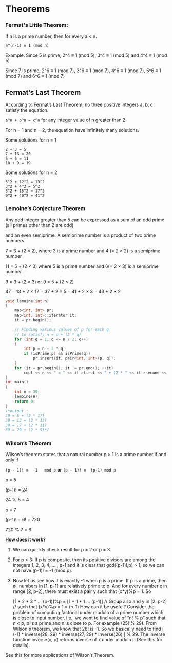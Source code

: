 # Theorems

### Fermat's Little Theorem:

If n is a prime number, then for every a < n.

`a^(n-1) ≡ 1 (mod n)` 
 

Example: Since 5 is prime, 2^4 ≡ 1 (mod 5), 3^4 ≡ 1 (mod 5) and 4^4 ≡ 1 (mod 5) 

Since 7 is prime, 2^6 ≡ 1 (mod 7), 3^6 ≡ 1 (mod 7), 4^6 ≡ 1 (mod 7), 5^6 ≡ 1 (mod 7) and 6^6 ≡ 1 (mod 7) 
         
         
## Fermat’s Last Theorem
 
According to Fermat’s Last Theorem, no three positive integers a, b, c satisfy the equation.
 
`a^n + b^n = c^n` for any integer value of n greater than 2.
 
For n = 1 and n = 2, the equation have infinitely many solutions.

Some solutions for n = 1 
 ```
 2 + 3 = 5
 7 + 13 = 20
 5 + 6 = 11
 10 + 9 = 19
```
Some solutions for n = 2 
```
5^2 + 12^2 = 13^2     
3^2 + 4^2 = 5^2    
8^2 + 15^2 = 17^2    
9^2 + 40^2 = 41^2 
```

### Lemoine’s Conjecture Theorem

Any odd integer greater than 5 can be expressed as a sum of an odd prime (all primes other than 2 are odd)
 
and an even semiprime. A semiprime number is a product of two prime numbers

7 = 3 + (2 × 2), where 3 is a prime number and 4 (= 2 × 2) is a semiprime number

11 = 5 + (2 × 3) where 5 is a prime number and 6(= 2 × 3) is a semiprime number

9 = 3 + (2 × 3) or 9 = 5 + (2 × 2)
 
47 = 13 + 2 × 17 = 37 + 2 × 5 = 41 + 2 × 3 = 43 + 2 × 2

```cpp
void lemoine(int n) 
{ 
    map<int, int> pr; 
    map<int, int>::iterator it; 
    it = pr.begin(); 
      
    // Finding various values of p for each q 
    // to satisfy n = p + (2 * q) 
    for (int q = 1; q <= n / 2; q++)  
    {  
        int p = n - 2 * q; 
        if (isPrime(p) && isPrime(q)) 
            pr.insert(it, pair<int, int>(p, q)); 
    } 
    for (it = pr.begin(); it != pr.end(); ++it) 
        cout << n << " = " << it->first << " + (2 * " << it->second << ")\n"; 
} 
int main() 
{ 
    int n = 39; 
    lemoine(n);
    return 0; 
}
/*output :
39 = 5 + (2 * 17)
39 = 13 + (2 * 13)
39 = 17 + (2 * 11)
39 = 29 + (2 * 5)*/
```

### Wilson’s Theorem

Wilson’s theorem states that a natural number p > 1 is a prime number if and only if


`(p - 1)! ≡  -1   mod p` **or** `(p - 1)! ≡  (p-1) mod p`
 
p  = 5

(p-1)! = 24

24 % 5  = 4

p  = 7

(p-1)! = 6! = 720

720 % 7  = 6

**How does it work?**

1) We can quickly check result for p = 2 or p = 3.

2) For p > 3: If p is composite, then its positive divisors are among the integers 1, 2, 3, 4, … , p-1 and it is clear that gcd((p-1)!,p) > 1, so we can not have (p-1)! = -1 (mod p).

3) Now let us see how it is exactly -1 when p is a prime. If p is a prime, then all numbers in [1, p-1] are relatively prime to p. And for every number x in range [2, p-2], there must exist a pair y such that (x*y)%p = 1. So



    [1 * 2 * 3 * ... (p-1)]%p 
 =  [1 * 1 * 1 ... (p-1)] // Group all x and y in [2..p-2] 
                          // such that (x*y)%p = 1
 = (p-1)
How can it be useful?
Consider the problem of computing factorial under modulo of a prime number which is close to input number, i.e., we want to find value of “n! % p” such that n < p, p is a prime and n is close to p. For example (25! % 29). From Wilson's theorem, we know that 28! is -1. So we basically need to find [ (-1) * inverse(28, 29) * inverse(27, 29) * inverse(26) ] % 29. The inverse function inverse(x, p) returns inverse of x under modulo p (See this for details).

See this for more applications of Wilson’s Theorem.
